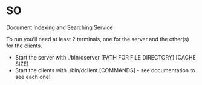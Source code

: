 # SO
Document Indexing and Searching Service  
  
To run you'll need at least 2 terminals, one for the server and the other(s) for the clients.  
- Start the server with ./bin/dserver [PATH FOR FILE DIRECTORY] [CACHE SIZE]  
- Start the clients with ./bin/dclient [COMMANDS] - see documentation to see each one!  
